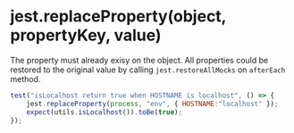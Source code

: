 # jest.replaceProperty(object, propertyKey, value)

The property must already exisy on the object. 
All properties could be restored to the original
value by calling `jest.restoreAllMocks` on
`afterEach` method.

```javascript
test("isLocalhost return true when HOSTNAME is localhost", () => {
	jest.replaceProperty(process, "env", { HOSTNAME:"localhost" });
	expect(utils.isLocalhost()).toBe(true);
});
```
